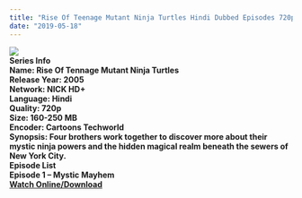 ```yaml
---
title: "Rise Of Teenage Mutant Ninja Turtles Hindi Dubbed Episodes 720p"
date: "2019-05-18"
---
```


![](https://cartoonstechworld.in/wp-content/uploads/2019/05/maxresdefault-990x557.jpg)  
**Series Info**  
**Name: Rise Of Tennage Mutant Ninja Turtles**  
**Release Year: 2005**  
**Network: NICK HD+**  
**Language: Hindi**  
**Quality: 720p**  
**Size: 160-250 MB**  
**Encoder: Cartoons Techworld**  
**Synopsis: Four brothers work together to discover more about their mystic ninja powers and the hidden magical realm beneath the sewers of New York City.**  
**Episode List**   
**Episode 1 – Mystic Mayhem**  
**[Watch Online/Download](https://clk.ink/czAH)**
